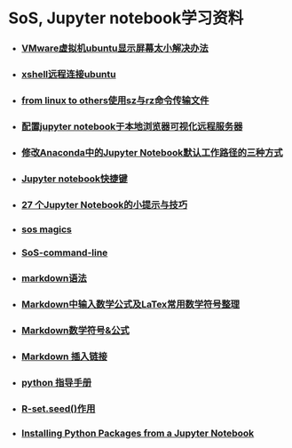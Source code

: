 #   SoS, Jupyter notebook学习资料

- ### [VMware虚拟机ubuntu显示屏幕太小解决办法](https://blog.csdn.net/dcrmg/article/details/74090307)

- ### [xshell远程连接ubuntu](https://zhuanlan.zhihu.com/p/28544384)

- ### [from linux to others使用sz与rz命令传输文件](https://blog.51cto.com/skypegnu1/1538371)

- ### [配置jupyter notebook于本地浏览器可视化远程服务器](https://www.jianshu.com/p/bc132795433d)

- ### [修改Anaconda中的Jupyter Notebook默认工作路径的三种方式](https://blog.csdn.net/u014552678/article/details/62046638)

- ### [Jupyter notebook快捷键](https://blog.csdn.net/lawme/article/details/51034543)

- ### [27 个Jupyter Notebook的小提示与技巧](http://liuchengxu.org/pelican-blog/jupyter-notebook-tips.html)

- ### [sos magics](https://vatlab.github.io/sos-docs/doc/user_guide/sos_magics.html)

- ### [SoS-command-line](https://vatlab.github.io/sos-docs/doc/documentation/User_Interface.html)

- ### [markdown语法](https://www.w3cschool.cn/markdownyfsm/markdownyfsm-odm6256r.html)

- ### [Markdown中输入数学公式及LaTex常用数学符号整理](http://liyangbit.com/math/jupyter-latex/)

- ### [Markdown数学符号&公式](https://blog.csdn.net/Katherine_hsr/article/details/79179622)

- ### [Markdown 插入链接](https://www.jianshu.com/p/ab539e9a7955)

- ### [python 指导手册](https://docs.python.org/3/reference/lexical_analysis.html#f-strings)

- ### [R-set.seed()作用](https://www.jianshu.com/p/38d0a44630f8)

- ### [Installing Python Packages from a Jupyter Notebook](https://huangweiran.club/2018/05/14/%E7%BF%BB%E8%AF%91%EF%BC%9A%E5%A6%82%E4%BD%95%E5%9C%A8Jupyter-notebook%E4%B8%AD%E5%AE%89%E8%A3%85Python%E5%8C%85%EF%BC%9F/index.html)
